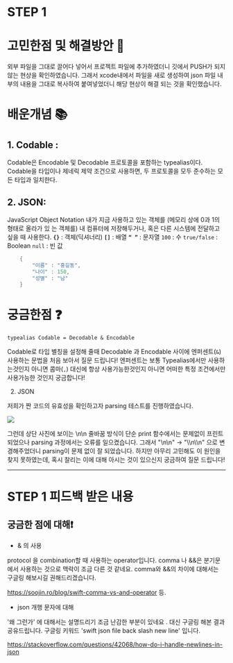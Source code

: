 # STEP 1

# 고민한점 및 해결방안 🤔
외부 파일을 그대로 끌어다 넣어서 프로젝트 파일에 추가하였더니 깃에서 PUSH가 되지 않는 현상을 확인하였습니다. 그래서 xcode내에서 파일을 새로 생성하여 json 파일 내부의 내용을 그대로 복사하여 붙여넣었더니 해당 현상이 해결 되는 것을 확인했습니다.

# 배운개념 📚
## 1. Codable :
   Codable은 Encodable 및 Decodable 프로토콜을 포함하는 typealias이다.
   Codable을 타입이나 제네릭 제약 조건으로 사용하면, 두 프로토콜을 모두 준수하는 모든 타입과 일치한다.

## 2. JSON:
   JavaScript Object Notation
   내가 지금 사용하고 있는 객체를 (메모리 상에 0과 1의 형태로 올라가 있    는 객체를) 내 컴퓨터에 저장해두거나, 혹은 다른 시스템에 전달하고 싶을 때 사용한다.
**`{}`** : 객체(딕셔너리)
**`[]`** : 배열
**`“ ”`** : 문자열
`100` : 수
`true/false` : Boolean
`null` : 빈 값
```swift
    {
        "이름" : "홍길동",
        "나이" : 150,
        "성별" : "남"
    }
```
# 궁금한점 ❓

```swift=
typealias Codable = Decodable & Encodable
```
Codable로 타입 별칭을 설정해 줄때 Decodable 과 Encodable 사이에 엔퍼센트(`&`)사용하는 문법을 처음 보아서 질문 드립니다! 엔퍼센트는 보통 Typealias에서만 사용하는것인지 아니면 콤마(`,`) 대신에 항상 사용가능한것인지 아니면 어떠한 특정 조건에서만 사용가능한 것인지 궁금합니다! 

2. JSON

저희가 짠 코드의 유효성을 확인하고자 parsing 테스트를 진행하였습니다. 

![](https://i.imgur.com/tMxXcpl.png)

그런데 상단 사진에 보이는 \n\n 줄바꿈 방식이 단순 print 함수에서는 문제없이 프린트 되었으나 parsing 과정에서는 오류를 일으켰습니다. 그래서 "\n\n" -> "\\\n\\\n" 으로 변경해주었더니 parsing이 문제 없이 잘 되었습니다. 하지만 아무리 고민해도 이 원인을 찾지 못하였는데, 혹시 찰리는 이에 대해 아시는 것이 있으신지 궁금하여 질문 드립니다!

---

# STEP 1 피드백 받은 내용

## 궁금한 점에 대해❗️
- & 의 사용

protocol 을 combination할 때 사용하는 operator입니다. comma 나 &&은 분기문에서 사용하는 것으로 맥락이 조금 다른 것 같네요.
comma와 &&의 차이에 대해서는 구글링 해보시길 권해드리겠습니다.

https://soojin.ro/blog/swift-comma-vs-and-operator 등.

- json 개행 문자에 대해

'왜 그런가' 에 대해서는 설명드리기 조금 난감한 부분이 있네요 .
대신 구글링 해본 결과 공유드립니다. 구글링 키워드 'swift json file back slash new line' 입니다.

https://stackoverflow.com/questions/42068/how-do-i-handle-newlines-in-json
